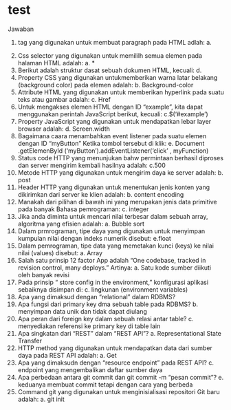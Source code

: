 # test
Jawaban

1.	tag yang digunakan untuk membuat paragraph pada HTML adlah:
a.	<p>
2.	Css selector yang digunakan untuk memililh semua elemen pada halaman HTML adalah:
a.	*
3.	Berikut adalah struktur dasat sebuah dokumen HTML, kecuali:
d. <main>
4.	Property CSS yang digunakan untukmemberikan warna latar belakang (background color) pada elemen adalah:
b.	Background-color
5.	Attribute HTML yang digunakan untuk memberikan hyperlink pada suatu teks atau gambar adalah:
c.	Href
6.	Untuk mengakses elemen HTML dengan ID “example”, kita dapat menggunakan perintah JavaScript berikut, kecuali:
c.$(‘#example’)
7.	Property JavaScript yang digunakan untuk mendapatkan lebar layer browser adalah:
d.	Screen.width
8.	Bagaimana caara menambahkan event listener pada suatu elemen dengan ID “myButton” Ketika tombol tersebut di klik:
e.	Document .getElemenById (‘myButton’).addEventListener(‘click’ , myFunction)
9.	Status code HTTP yang menunjukan bahw permintaan berhasil diproses dan server mengirim kembali hasilnya adalah:
c.500
10.	Metode HTTP yang digunakan untuk mengirim daya ke server adalah:
b. post
11.	Header HTTP yang digunakan untuk menentukan jenis konten yang dikirimkan dari server ke klien adalah:
b. content encoding
12.	Manakah dari pilihan di bawah ini yang merupakan jenis data primitive pada banyak Bahasa pemrograman:
c. integer
13.	Jika anda diminta untuk mencari nilai terbesar dalam sebuah array, algoritma yang efisien adalah:
a.	Bubble sort
14.	Dalam prmrograman, tipe daya yang digunakan untuk menyimpan kumpulan nilai dengan indeks numerik disebut:
e.float
15.	Dalam pemrograman, tipe data yang memetakan kunci (keys) ke nilai nilai (values) disebut:
a. Array
16.	Salah satu prinsip 12 factor App adalah “One codebase, tracked in revision control, many deploys.” Artinya:
a. Satu kode sumber diikuti oleh banyak revisi
17.	Pada prinsip “ store config in the environment,” konfigurasi aplikasi sebaiknya disimpan di:
c. lingkunan (environment variables)
18.	Apa yang dimaksud dengan “relational” dalam RDBMS?
19.	Apa fungsi dari primary key dma sebuah table pada RDBMS?
b. menyimpan data unik dan tidak dapat diulang
20.	Apa peran dari foreign key dalam sebuah relasi antar table?
c. menyediakan referensi ke primary key di table lain
21.	Apa singkatan dari “REST” dalam “REST API”?
a.	Representational State Transfer
22.	HTTP method yang digunakan untuk mendapatkan data dari sumber daya pada REST API adalah:
a.	Get
23.	Apa yang dimaksudn dengan “resource endpoint” pada REST API?
c. endpoint yang mengembalikan daftar sumber daya
24.	Apa perbedaan antara git commit dan git commit -m “pesan commit”?
e. keduanya membuat commit tetapi dengan cara yang berbeda
25.	Command git yang digunakan untuk menginisialisasi repositori Git baru adalah:
a. git init
